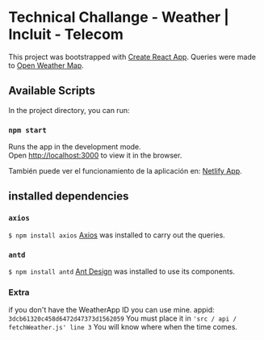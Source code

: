 # Technical Challange - Weather | Incluit - Telecom

This project was bootstrapped with [Create React App](https://github.com/facebook/create-react-app).
Queries were made to [Open Weather Map](https://openweathermap.org/).

## Available Scripts

In the project directory, you can run:

### `npm start`

Runs the app in the development mode.\
Open [http://localhost:3000](http://localhost:3000) to view it in the browser.

También puede ver el funcionamiento de la aplicación en: [Netlify App](https://zealous-kalam-87c61d.netlify.app/).

## installed dependencies
### `axios`
`$ npm install axios`
[Axios](https://www.npmjs.com/package/axios) was installed to carry out the queries.

### `antd`
`$ npm install antd`
[Ant Design](https://ant.design/) was installed to use its components.

### Extra
if you don't have the WeatherApp ID you can use mine. 
appid: `3dcb61320c458d6472d47373d1562059`
You must place it in 
`'src / api / fetchWeather.js' line 3`
 You will know where when the time comes.
